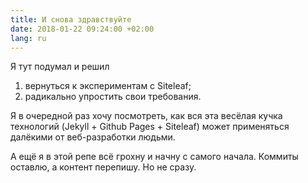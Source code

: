 ```yaml
---
title: И снова здравствуйте
date: 2018-01-22 09:24:00 +02:00
lang: ru
---
```


Я тут подумал и решил 

1. вернуться к экспериментам с Siteleaf;
2. радикально упростить свои требования.

Я в очередной раз хочу посмотреть, как вся эта весёлая кучка технологий (Jekyll + Github Pages + Siteleaf) может применяться далёкими от веб-разработки людьми.

А ещё я в этой репе всё грохну и начну с самого начала. Коммиты оставлю, а контент перепишу. Но не сразу.
